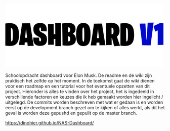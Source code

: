 ![](images/intro.png)

Schoolopdracht dashboard voor Elon Musk. De readme en de wiki zijn praktisch het zelfde op het moment. In de toekomst gaat de wiki dienen voor een roadmap en een tutorial voor het eventuele opzetten van dit project. Hieronder is alles te vinden over het project, het is ingedeeld in verschillende factoren en keuzes die ik heb gemaakt worden hier ingelicht / uitgelegd. De commits worden beschreven met wat er gedaan is en worden eerst op de development branch gezet om te kijken of alles werkt, als dit het geval is worden deze gepushd en gepullt op de master branch.

https://dinohier.github.io/NAS-Dashboard/
